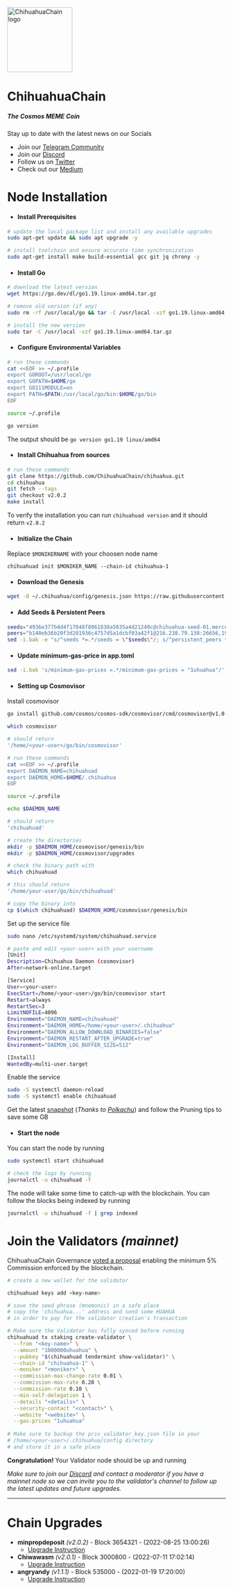<img alt='ChihuahuaChain logo' src="https://github.com/ChihuahuaChain/resources/blob/main/logo/logo_transparent_notext.png?raw=true" width="150"/>

# ChihuahuaChain
##### _The Cosmos MEME Coin_
Stay up to date with the latest news on our Socials
 - Join our [Telegram Community](https://t.me/chihuahua_cosmos)
 - Join our [Discord](https://discord.gg/chihuahua)
 - Follow us on [Twitter](https://twitter.com/ChihuahuaChain)
 - Check out our [Medium](https://medium.com/@chihuahuachain)

# Node Installation

- #### Install Prerequisites

```bash
# update the local package list and install any available upgrades 
sudo apt-get update && sudo apt upgrade -y 

# install toolchain and ensure accurate time synchronization 
sudo apt-get install make build-essential gcc git jq chrony -y
```

- #### Install Go

```bash
# download the latest version
wget https://go.dev/dl/go1.19.linux-amd64.tar.gz

# remove old version (if any)
sudo rm -rf /usr/local/go && tar -C /usr/local -xzf go1.19.linux-amd64.tar.gz

# install the new version
sudo tar -C /usr/local -xzf go1.19.linux-amd64.tar.gz
```

- #### Configure Environmental Variables
```bash
# run these commands
cat <<EOF >> ~/.profile
export GOROOT=/usr/local/go
export GOPATH=$HOME/go
export GO111MODULE=on
export PATH=$PATH:/usr/local/go/bin:$HOME/go/bin
EOF

source ~/.profile

go version
```
The output should be `go version go1.19 linux/amd64`

- #### Install Chihuahua from sources

```bash
# run these commands
git clone https://github.com/ChihuahuaChain/chihuahua.git
cd chihuahua
git fetch --tags
git checkout v2.0.2
make install
```
To verify the installation you can run `chihuahuad version` and it should return `v2.0.2`

- #### Initialize the Chain
Replace `$MONIKERNAME` with your choosen node name

`chihuahuad init $MONIKER_NAME --chain-id chihuahua-1`

- #### Download the Genesis

```bash
wget -O ~/.chihuahua/config/genesis.json https://raw.githubusercontent.com/ChihuahuaChain/mainnet/main/genesis.json
```

- #### Add Seeds & Persistent Peers

```bash
seeds="4936e377b4d4f17048f8961838a5035a4d21240c@chihuahua-seed-01.mercury-nodes.net:29540"
peers="b140eb36b20f3d201936c4757d5a1dcbf03a42f1@216.238.79.138:26656,19900e1d2b10be9c6672dae7abd1827c8e1aad1e@161.97.96.253:26656,c382a9a0d4c0606d785d2c7c2673a0825f7c53b2@88.99.94.120:26656,a5dfb048e4ed5c3b7d246aea317ab302426b37a1@137.184.250.180:26656,3bad0326026ca4e29c64c8d206c90a968f38edbe@128.199.165.78:26656,89b576c3eb72a4f0c66dc0899bec7c21552ea2a5@23.88.7.73:29538,38547b7b6868f93af1664d9ab0e718949b8853ec@54.184.20.240:30758,a9640eb569620d1f7be018a9e1919b0357a18b8c@38.146.3.160:26656,7e2239a0d4a0176fe4daf7a3fecd15ac663a8eb6@144.91.126.23:26656"
sed -i.bak -e "s/^seeds *=.*/seeds = \"$seeds\"/; s/^persistent_peers *=.*/persistent_peers = \"$peers\"/" ~/.chihuahua/config/config.toml
```

- #### Update minimum-gas-price in app.toml

```bash
sed -i.bak 's/minimum-gas-prices =.*/minimum-gas-prices = "1uhuahua"/' $HOME/.chihuahua/config/app.toml
```

- #### Setting up Cosmovisor

Install cosmovisor 
```bash
go install github.com/cosmos/cosmos-sdk/cosmovisor/cmd/cosmovisor@v1.0.0

which cosmovisor

# should return 
'/home/<your-user>/go/bin/cosmovisor'

# run these commands
cat <<EOF >> ~/.profile
export DAEMON_NAME=chihuahuad
export DAEMON_HOME=$HOME/.chihuahua
EOF

source ~/.profile

echo $DAEMON_NAME

# should return
'chihuahuad'

# create the directories
mkdir -p $DAEMON_HOME/cosmovisor/genesis/bin
mkdir -p $DAEMON_HOME/cosmovisor/upgrades

# check the binary path with
which chihuahuad

# this should return
'/home/your-user/go/bin/chihuahuad'

# copy the binary into
cp $(which chihuahuad) $DAEMON_HOME/cosmovisor/genesis/bin
```
Set up the service file

```bash
sudo nano /etc/systemd/system/chihuahuad.service

# paste and edit <your-user> with your username
[Unit]
Description=Chihuahua Daemon (cosmovisor)
After=network-online.target

[Service]
User=<your-user>
ExecStart=/home/<your-user>/go/bin/cosmovisor start
Restart=always
RestartSec=3
LimitNOFILE=4096
Environment="DAEMON_NAME=chihuahuad"
Environment="DAEMON_HOME=/home/<your-user>/.chihuahua"
Environment="DAEMON_ALLOW_DOWNLOAD_BINARIES=false"
Environment="DAEMON_RESTART_AFTER_UPGRADE=true"
Environment="DAEMON_LOG_BUFFER_SIZE=512"

[Install]
WantedBy=multi-user.target
```

Enable the service

```bash
sudo -S systemctl daemon-reload
sudo -S systemctl enable chihuahuad
```

Get the latest [snapshot](https://polkachu.com/tendermint_snapshots/chihuahua) (_Thanks to [Polkachu](https://twitter.com/polka_chu)_) and follow the Pruning tips to save some GB

- #### Start the node

You can start the node by running
```bash
sudo systemctl start chihuahuad

# check the logs by running
journalctl -u chihuahuad -f
```
The node will take some time to catch-up with the blockchain.
You can follow the blocks being indexed by running

```bash
journalctl -u chihuahuad -f | grep indexed
```

# Join the Validators _(mainnet)_

ChihuahuaChain Governance [voted a proposal](https://www.mintscan.io/chihuahua/proposals/3) enabling the minimum 5% Commission enforced by the blockchain.

```bash
# create a new wallet for the validator

chihuahuad keys add <key-name>

# save the seed phrase (mnemonic) in a safe place
# copy the 'chihuahua...' address and send some HUAHUA
# in order to pay for the validator creation's transaction

# Make sure the Validator has fully synced before running 
chihuahuad tx staking create-validator \
  --from "<key-name>" \
  --amount "1000000uhuahua" \
  --pubkey "$(chihuahuad tendermint show-validator)" \
  --chain-id "chihuahua-1" \
  --moniker "<moniker>" \
  --commission-max-change-rate 0.01 \
  --commission-max-rate 0.20 \
  --commission-rate 0.10 \
  --min-self-delegation 1 \
  --details "<details>" \
  --security-contact "<contact>" \
  --website "<website>" \
  --gas-prices "1uhuahua"
  
# Make sure to backup the priv_validator_key.json file in your
# /home/<your-user>/.chihuahua/config directory
# and store it in a safe place
```

**Congratulation!** Your Validator node should be up and running

_Make sure to join our [Discord](https://discord.gg/chihuahua) and contact a moderator if you have a mainnet node so we can invite you to the validator's channel to follow up the latest updates and future upgrades._

---

# Chain Upgrades

- **minpropdeposit** _(v2.0.2)_ - Block 3654321 - (2022-08-25 13:00:26)
  - [Upgrade Instruction](https://github.com/ChihuahuaChain/chihuahua/blob/main/mainnet/UPGRADES/minpropdeposit)
- **Chiwawasm** _(v2.0.1)_ - Block 3000800 - (2022-07-11 17:02:14)
  - [Upgrade Instruction](https://github.com/ChihuahuaChain/chihuahua/blob/main/mainnet/UPGRADES/chiwawasm)
- **angryandy** _(v1.1.1)_ - Block 535000 - (2022-01-19 17:20:00)
  - [Upgrade Instruction](https://github.com/ChihuahuaChain/chihuahua/tree/main/mainnet/UPGRADES/angryandy)
